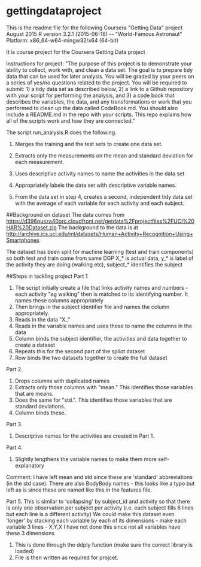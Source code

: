 # gettingdataproject

This is the readme file for the following
Coursera "Getting Data" project
August 2015
R version 3.2.1 (2015-06-18) -- "World-Famous Astronaut"
Platform: x86_64-w64-mingw32/x64 (64-bit)

It is course project for the Coursera Getting Data project

Instructions for project:
"The purpose of this project is to demonstrate your ability to collect, work with, and clean a data set. The goal is to prepare tidy data that can be used for later analysis. You will be graded by your peers on a series of yes/no questions related to the project. You will be required to submit: 1) a tidy data set as described below, 2) a link to a Github repository with your script for performing the analysis, and 3) a code book that describes the variables, the data, and any transformations or work that you performed to clean up the data called CodeBook.md. You should also include a README.md in the repo with your scripts. This repo explains how all of the scripts work and how they are connected."


The script run_analysis.R does the following.

1. Merges the training and the test sets to create one data set.
2. Extracts only the measurements on the mean and standard deviation for each measurement.
3. Uses descriptive activity names to name the activities in the data set
4. Appropriately labels the data set with descriptive variable names.

5. From the data set in step 4, creates a second, independent tidy data set with the average of each variable for each activity and each subject.

##Background on dataset
The data comes from https://d396qusza40orc.cloudfront.net/getdata%2Fprojectfiles%2FUCI%20HAR%20Dataset.zip
The background to the data is at http://archive.ics.uci.edu/ml/datasets/Human+Activity+Recognition+Using+Smartphones

The dataset has been split for machine learning (test and train components) so both test and train come from same DGP
X_* is actual data, y_* is label of the activity they are doing (walking etc), subject_* identifies the subject

##Steps in tackling project
Part 1
1. The script initially create a file that links activity names and numbers - each activity "eg walking" then is matched to its identifying number. It names these columns appropriately
2. Then brings in the subject identifier file and names the column appropriately.
3. Reads in the data "X_"
4. Reads in the variable names and uses these to name the columns in the data
5. Column binds the subject identifier, the activities and data together to create a dataset
6. Repeats this for the second part of the spliot dataset
7. Row binds the two datasets together to create the full dataset

Part 2.
1. Drops columns with duplicated names
2. Extracts only those columns with "mean." This identifies those variables that are means.
3. Does the same for "std.". This identifies those variables that are standard deviations.
4. Column binds these.

Part 3.
1. Descriptive names for the activities are created in Part 1.

Part 4.
1. Slightly lengthens the variable names to make them more self-explanatory

Comment: I have left mean and std since these are 'standard' abbreviations (in the std case). There are also BodyBody names - this looks like a typo but left as is since these are named like this in the features file.

Part 5.
This is similar to 'collapsing' by subject_id and activity so that there is only one observation per subject per activity (i.e. each subject fills 6 lines but each line is a different activity)
We could make this dataset even 'longer' by stacking each variable by each of its dimensions - make each variable 3 lines - X,Y,X
I have not done this since not all variables have these 3 dimensions
1. This is done through the ddply function (make sure the correct library is loaded)
2. File is then written as required for projcet.
